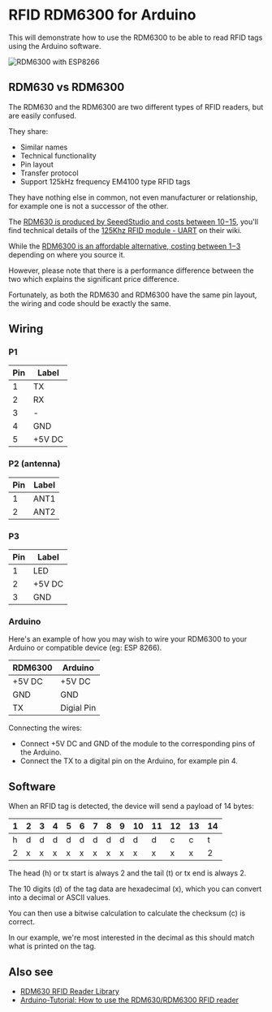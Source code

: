 # RFID RDM6300 for Arduino

This will demonstrate how to use the RDM6300 to be able to read RFID tags using the Arduino software.

![RDM6300 with ESP8266](https://scontent-lht6-1.cdninstagram.com/vp/0232e097b131fcab1a0ee1e6077db93d/5C5C7C0F/t51.2885-15/e35/42756112_188748952021254_4986979122585534464_n.jpg)

## RDM630 vs RDM6300

The RDM630 and the RDM6300 are two different types of RFID readers, but are easily confused.

They share:

- Similar names
- Technical functionality
- Pin layout
- Transfer protocol
- Support 125kHz frequency EM4100 type RFID tags

They have nothing else in common, not even manufacturer or relationship, for example one is not a successor of the other.

The [RDM630 is produced by SeeedStudio and costs between $10-$15](https://www.seeedstudio.com/125Khz-RFID-module-UART-p-171.html), you'll find technical details of the [125Khz RFID module - UART](http://wiki.seeedstudio.com/125Khz_RFID_module-UART/) on their wiki.

While the [RDM6300 is an affordable alternative, costing between $1-$3](https://www.aliexpress.com/w/wholesale-rdm6300.html) depending on where you source it.

However, please note that there is a performance difference between the two which explains the significant price difference.

Fortunately, as both the RDM630 and RDM6300 have the same pin layout, the wiring and code should be exactly the same.

## Wiring

### P1

| Pin | Label  |
| --- | ------ |
| 1   | TX     |
| 2   | RX     |
| 3   | -      |
| 4   | GND    |
| 5   | +5V DC |

### P2 (antenna)

| Pin | Label |
| --- | ----- |
| 1   | ANT1  |
| 2   | ANT2  |

### P3

| Pin | Label  |
| --- | ------ |
| 1   | LED    |
| 2   | +5V DC |
| 3   | GND    |

### Arduino

Here's an example of how you may wish to wire your RDM6300 to your Arduino or compatible device (eg: ESP 8266).

| RDM6300 | Arduino    |
| ------- | ---------- |
| +5V DC  | +5V DC     |
| GND     | GND        |
| TX      | Digial Pin |

Connecting the wires:

- Connect +5V DC and GND of the module to the corresponding pins of the Arduino.
- Connect the TX to a digital pin on the Arduino, for example pin 4.

## Software

When an RFID tag is detected, the device will send a payload of 14 bytes:

| 1   | 2   | 3   | 4   | 5   | 6   | 7   | 8   | 9   | 10  | 11  | 12  | 13  | 14  |
| --- | --- | --- | --- | --- | --- | --- | --- | --- | --- | --- | --- | --- | --- |
| h   | d   | d   | d   | d   | d   | d   | d   | d   | d   | d   | c   | c   | t   |
| 2   | x   | x   | x   | x   | x   | x   | x   | x   | x   | x   | x   | x   | 2   |

The head (h) or tx start is always 2 and the tail (t) or tx end is always 2.

The 10 digits (d) of the tag data are hexadecimal (x), which you can convert into a decimal or ASCII values.

You can then use a bitwise calculation to calculate the checksum (c) is correct.

In our example, we're most interested in the decimal as this should match what is printed on the tag.

## Also see

- [RDM630 RFID Reader Library](https://playground.arduino.cc/Main/RDM630RFIDReaderLibrary)
- [Arduino-Tutorial: How to use the RDM630/RDM6300 RFID reader
  ](https://www.mschoeffler.de/2018/01/05/arduino-tutorial-how-to-use-the-rdm630-rdm6300-rfid-reader/)
